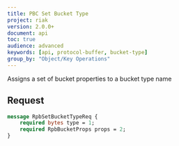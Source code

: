```yaml
---
title: PBC Set Bucket Type
project: riak
version: 2.0.0+
document: api
toc: true
audience: advanced
keywords: [api, protocol-buffer, bucket-type]
group_by: "Object/Key Operations"
---
```


Assigns a set of bucket properties to a bucket type name

## Request

```protobuf
message RpbSetBucketTypeReq {
    required bytes type = 1;
    required RpbBucketProps props = 2;
}
```